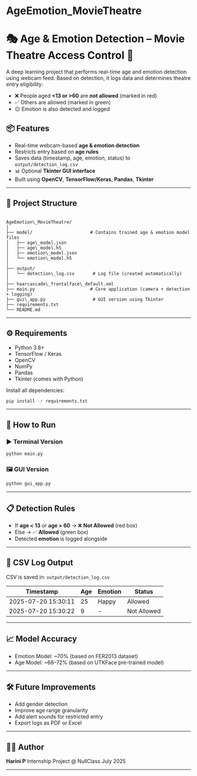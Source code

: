 # AgeEmotion_MovieTheatre
# 🎭 Age & Emotion Detection – Movie Theatre Access Control 🎥

A deep learning project that performs real-time age and emotion detection using webcam feed. Based on detection, it logs data and determines theatre entry eligibility:
- ❌ People aged **<13 or >60** are **not allowed** (marked in red)
- ✅ Others are allowed (marked in green)
- 😐 Emotion is also detected and logged

## 📦 Features

- Real-time webcam-based **age & emotion detection**
- Restricts entry based on **age rules**
- Saves data (timestamp, age, emotion, status) to `output/detection_log.csv`
- 📊 Optional **Tkinter GUI interface**
- Built using **OpenCV**, **TensorFlow/Keras**, **Pandas**, **Tkinter**

---

## 📁 Project Structure

```

AgeEmotion\_MovieTheatre/
│
├── model/                      # Contains trained age & emotion model files
│   ├── age\_model.json
│   ├── age\_model.h5
│   ├── emotion\_model.json
│   └── emotion\_model.h5
│
├── output/
│   └── detection\_log.csv       # Log file (created automatically)
│
├── haarcascade\_frontalface\_default.xml
├── main.py                     # Core application (camera + detection + logging)
├── gui\_app.py                  # GUI version using Tkinter
├── requirements.txt
└── README.md

````

---

## ⚙️ Requirements

- Python 3.8+
- TensorFlow / Keras
- OpenCV
- NumPy
- Pandas
- Tkinter (comes with Python)

Install all dependencies:

```bash
pip install -r requirements.txt
````

---

## 🚀 How to Run

### ▶️ Terminal Version

```bash
python main.py
```

### 🖼️ GUI Version

```bash
python gui_app.py
```

---

## 📋 Detection Rules

* If **age < 13** or **age > 60** → ❌ **Not Allowed** (red box)
* Else → ✅ **Allowed** (green box)
* Detected **emotion** is logged alongside

---

## 🧾 CSV Log Output

CSV is saved in: `output/detection_log.csv`

| Timestamp           | Age | Emotion | Status      |
| ------------------- | --- | ------- | ----------- |
| 2025-07-20 15:30:11 | 25  | Happy   | Allowed     |
| 2025-07-20 15:30:22 | 9   | -       | Not Allowed |

---

## 📈 Model Accuracy

* Emotion Model: \~70% (based on FER2013 dataset)
* Age Model: \~68–72% (based on UTKFace pre-trained model)

---

## 🛠️ Future Improvements

* Add gender detection
* Improve age range granularity
* Add alert sounds for restricted entry
* Export logs as PDF or Excel

---

## 🧑‍💻 Author

**Harini P**
Internship Project @ NullClass
July 2025

---

